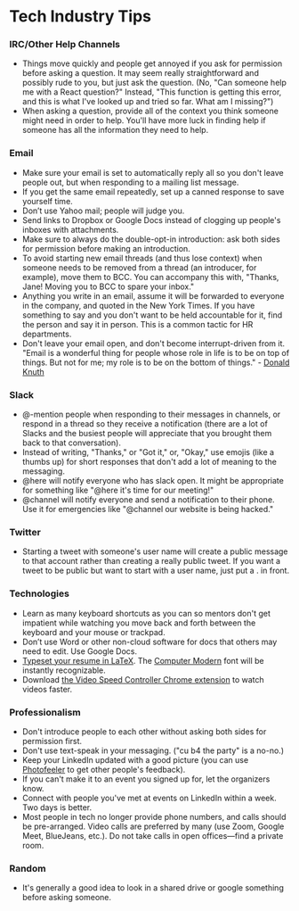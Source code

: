 # Tech Industry Tips

### IRC/Other Help Channels

- Things move quickly and people get annoyed if you ask for permission before asking a question. It may seem really straightforward and possibly rude to you, but just ask the question. (No, "Can someone help me with a React question?" Instead, "This function is getting this error, and this is what I've looked up and tried so far. What am I missing?") 
- When asking a question, provide all of the context you think someone might need in order to help. You'll have more luck in finding help if someone has all the information they need to help.

### Email

- Make sure your email is set to automatically reply all so you don't leave people out, but when responding to a mailing list message.
- If you get the same email repeatedly, set up a canned response to save yourself time.
- Don’t use Yahoo mail; people will judge you.
- Send links to Dropbox or Google Docs instead of clogging up people's inboxes with attachments.
- Make sure to always do the double-opt-in introduction: ask both sides for permission before making an introduction.
- To avoid starting new email threads (and thus lose context) when someone needs to be removed from a thread (an introducer, for example), move them to BCC. You can accompany this with, "Thanks, Jane! Moving you to BCC to spare your inbox."
- Anything you write in an email, assume it will be forwarded to everyone in the company, and quoted in the New York Times. If you have something to say and you don't want to be held accountable for it, find the person and say it in person. This is a common tactic for HR departments.
- Don't leave your email open, and don't become interrupt-driven from it.
  "Email is a wonderful thing for people whose role in life is to be on top of things. But not for me; my role is to be on the bottom of things." - [Donald Knuth](https://www-cs-faculty.stanford.edu/~knuth/email.html)

### Slack

- @-mention people when responding to their messages in channels, or respond in a thread so they receive a notification (there are a lot of Slacks and the busiest people will appreciate that you brought them back to that conversation).
- Instead of writing, "Thanks," or "Got it," or, "Okay," use emojis (like a thumbs up) for short responses that don't add a lot of meaning to the messaging.
- @here will notify everyone who has slack open. It might be appropriate for something like "@here it's time for our meeting!"
- @channel will notify everyone and send a notification to their phone. Use it for emergencies like "@channel our website is being hacked."

### Twitter

- Starting a tweet with someone's user name will create a public message to that account rather than creating a really public tweet. If you want a tweet to be public but want to start with a user name, just put a . in front.

### Technologies

- Learn as many keyboard shortcuts as you can so mentors don't get impatient while watching you move back and forth between the keyboard and your mouse or trackpad.
- Don’t use Word or other non-cloud software for docs that others may need to edit. Use Google Docs.
- [Typeset your resume in LaTeX](http://stevehanov.ca/blog/index.php?id=56). The [Computer Modern](https://en.wikipedia.org/wiki/Computer_Modern) font will be instantly recognizable.
- Download [the Video Speed Controller Chrome extension](https://chrome.google.com/webstore/detail/video-speed-controller/nffaoalbilbmmfgbnbgppjihopabppdk) to watch videos faster.


### Professionalism

- Don't introduce people to each other without asking both sides for permission first.
- Don't use text-speak in your messaging. ("cu b4 the party" is a no-no.)
- Keep your LinkedIn updated with a good picture (you can use [Photofeeler](https://www.photofeeler.com/) to get other people's feedback).
- If you can't make it to an event you signed up for, let the organizers know.
- Connect with people you've met at events on LinkedIn within a week. Two days is better.
- Most people in tech no longer provide phone numbers, and calls should be pre-arranged. Video calls are preferred by many (use Zoom, Google Meet, BlueJeans, etc.). Do not take calls in open offices—find a private room.


### Random

- It's generally a good idea to look in a shared drive or google something before asking someone.
